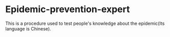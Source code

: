 # Epidemic-prevention-expert
This is a procedure used to test people's knowledge about the epidemic(Its language is Chinese).
